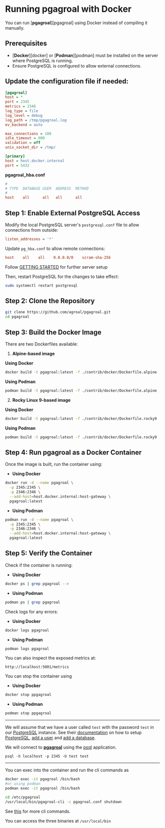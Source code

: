 # Running pgagroal with Docker

You can run [**pgagroal**][pgagroal] using Docker instead of compiling it manually.

## Prerequisites

* [**Docker**][docker] or [**Podman**][podman] must be installed on the server where PostgreSQL is running.
* Ensure PostgreSQL is configured to allow external connections.

## Update the configuration file if needed:


```ini
[pgagroal]
host = *
port = 2345
metrics = 2346
log_type = file
log_level = debug
log_path = /tmp/pgagroal.log
ev_backend = auto

max_connections = 100
idle_timeout = 600
validation = off
unix_socket_dir = /tmp/

[primary]
host = host.docker.internal  
port = 5432
```

**pgagroal_hba.conf**
```ini
#
# TYPE  DATABASE USER  ADDRESS  METHOD
#
host    all      all   all      all
```
## Step 1: Enable External PostgreSQL Access

Modify the local PostgreSQL server's `postgresql.conf` file to allow connections from outside:
```ini
listen_addresses = '*'
```

Update `pg_hba.conf` to allow remote connections:
```ini
host    all    all    0.0.0.0/0    scram-sha-256
```

Follow [GETTING STARTED](https://github.com/agroal/pgagroal/blob/master/doc/GETTING_STARTED.md) for further server setup 

Then, restart PostgreSQL for the changes to take effect:
```sh
sudo systemctl restart postgresql
```



## Step 2: Clone the Repository
```sh
git clone https://github.com/agroal/pgagroal.git
cd pgagroal
```



## Step 3: Build the Docker Image

There are two Dockerfiles available:
1. **Alpine-based image**

**Using Docker**
```sh
docker build -t pgagroal:latest -f ./contrib/docker/Dockerfile.alpine .
```

**Using Podman**

```sh
podman build -t pgagroal:latest -f ./contrib/docker/Dockerfile.alpine .
```

2. **Rocky Linux 9-based image**

**Using Docker**
```sh
docker build -t pgagroal:latest -f ./contrib/docker/Dockerfile.rocky9 .
```

**Using Podman**

```sh
podman build -t pgagroal:latest -f ./contrib/docker/Dockerfile.rocky9 .
```

## Step 4: Run pgagroal as a Docker Container

Once the image is built, run the container using:

- **Using Docker**

```sh
docker run -d --name pgagroal \
  -p 2345:2345 \
  -p 2346:2346 \
  --add-host=host.docker.internal:host-gateway \
  pgagroal:latest
```

- **Using Podman**




```sh
podman run -d --name pgagroal \
  -p 2345:2345 \
  -p 2346:2346 \
  --add-host=host.docker.internal:host-gateway \
  pgagroal:latest
```

## Step 5: Verify the Container

Check if the container is running:

- **Using Docker**

```sh
docker ps | grep pgagroal -->
```

- **Using Podman**
```sh
podman ps | grep pgagroal
```

Check logs for any errors:


- **Using Docker**

```sh
docker logs pgagroal
```

- **Using Podman**




```sh
podman logs pgagroal
```

You can also inspect the exposed metrics at:
```
http://localhost:5001/metrics
```

You can stop the container using

- **Using Docker**

```sh
docker stop ppgagroal
```

- **Using Podman**




```sh
podman stop ppgagroal
```

---

We will assume that we have a user called `test` with the password `test` in our
[PostgreSQL](https://www.postgresql.org) instance. See their
[documentation](https://www.postgresql.org/docs/current/index.html) on how to setup
[PostgreSQL](https://www.postgresql.org), [add a user](https://www.postgresql.org/docs/current/app-createuser.html)
and [add a database](https://www.postgresql.org/docs/current/app-createdb.html).

We will connect to [**pgagroal**](https://github.com/agroal/pgagroal) using the [psql](https://www.postgresql.org/docs/current/app-psql.html)
application.

```
psql -h localhost -p 2345 -U test test
```

--- 

You can exec into the container and run the cli commands as

```sh
docker exec -it pgagroal /bin/bash
#or using podman
podman exec -it pgagroal /bin/bash

cd /etc/pgagroal
/usr/local/bin/pgagroal-cli -c pgagroal.conf shutdown
```

See [this](https://github.com/agroal/pgagroal/blob/main/doc/manual/user-10-cli.md) for more cli commands.

You can access the three binaries at `/usr/local/bin`